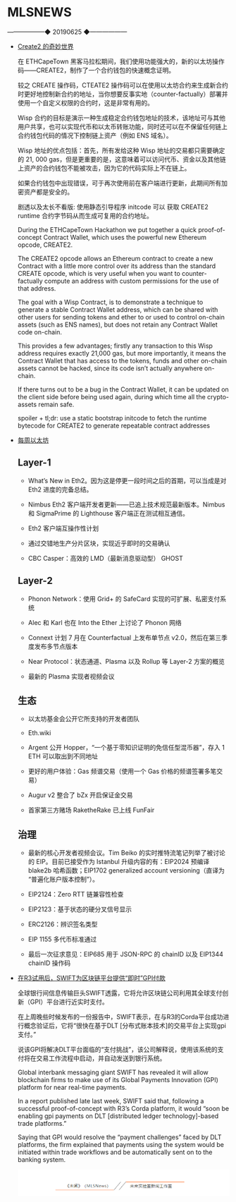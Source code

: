 # ​MLSNEWS
——————◆
20190625
◆——————
* [Create2 的奇妙世界](https://blog.ricmoo.com/wisps-the-magical-world-of-create2-5c2177027604)

  在 ETHCapeTown 黑客马拉松期间，我们使用功能强大的，新的以太坊操作码——CREATE2，制作了一个合约钱包的快速概念证明。

  较之 CREATE 操作码，CTEATE2 操作码可以在使用以太坊合约来生成新合约时更好地控制新合约的地址，当你想要反事实地（counter-factually）部署并使用一个自定义权限的合约时，这是非常有用的。

  Wisp 合约的目标是演示一种生成稳定合约钱包地址的技术，该地址可与其他用户共享，也可以实现代币和以太币转账功能，同时还可以在不保留任何链上合约钱包代码的情况下控制链上资产（例如 ENS 域名）。

  Wisp 地址的优点包括：首先，所有发给这种 Wisp 地址的交易都只需要确定的 21, 000 gas，但是更重要的是，这意味着可以访问代币、资金以及其他链上资产的合约钱包不能被攻击，因为它的代码实际上不在链上。

  如果合约钱包中出现错误，可于再次使用前在客户端进行更新，此期间所有加密资产都是安全的。

  剧透以及太长不看版: 使用静态引导程序 initcode 可以 获取 CREATE2 runtime 合约字节码从而生成可复用的合约地址。

  During the ETHCapeTown Hackathon we put together a quick proof-of-concept Contract Wallet, which uses the powerful new Ethereum opcode, CREATE2.

  The CREATE2 opcode allows an Ethereum contract to create a new Contract with a little more control over its address than the standard CREATE opcode, which is very useful when you want to counter-factually compute an address with custom permissions for the use of that address.

  The goal with a Wisp Contract, is to demonstrate a technique to generate a stable Contract Wallet address, which can be shared with other users for sending tokens and ether to or used to control on-chain assets (such as ENS names), but does not retain any Contract Wallet code on-chain.

  This provides a few advantages; firstly any transaction to this Wisp address requires exactly 21,000 gas, but more importantly, it means the Contract Wallet that has access to the tokens, funds and other on-chain assets cannot be hacked, since its code isn’t actually anywhere on-chain.

  If there turns out to be a bug in the Contract Wallet, it can be updated on the client side before being used again, during which time all the crypto-assets remain safe.

  spoiler + tl;dr: use a static bootstrap initcode to fetch the runtime bytecode for CREATE2 to generate repeatable contract addresses
* [每周以太坊](https://weekinethereumnews.com/)

  ## Layer-1
  
  * What’s New in Eth2。因为这是停更一段时间之后的首期，可以当成是对 Eth2 进度的完备总结。

  * Nimbus Eth2 客户端开发者更新——已追上技术规范最新版本。Nimbus 和 SigmaPrime 的 Lighthouse 客户端正在测试相互通信。
  
  * Eth2 客户端互操作性计划

  * 通过交错地生产分片区块，实现近乎即时的交易确认
  
  * CBC Casper：高效的 LMD（最新消息驱动型） GHOST
 
  ## Layer-2
  * Phonon Network：使用 Grid+ 的 SafeCard 实现的可扩展、私密支付系统

  * Alec 和 Karl 也在 Into the Ether 上讨论了 Phonon 网络
  
  * Connext 计划 7 月在 Counterfactual 上发布单节点 v2.0，然后在第三季度发布多节点版本

  * Near Protocol：状态通道、Plasma 以及 Rollup 等 Layer-2 方案的概览

  * 最新的 Plasma 实现者视频会议
  
  ## 生态
  * 以太坊基金会公开它所支持的开发者团队

  * Eth.wiki

  * Argent 公开 Hopper，“一个基于零知识证明的免信任型混币器”，存入 1 ETH 可以取出到不同地址

  * 更好的用户体验：Gas 频谱交易（使用一个 Gas 价格的频谱签署多笔交易）

  * Augur v2 整合了 bZx 开启保证金交易

  * 首家第三方赌场 RaketheRake 已上线 FunFair
  
  ## 治理
  * 最新的核心开发者视频会议。Tim Beiko 的实时推特流笔记列举了被讨论的 EIP。目前已接受作为 Istanbul 升级内容的有：EIP2024 预编译 blake2b 哈希函数；EIP1702 generalized account versioning（直译为 “普遍化账户版本控制”）。

  * EIP2124：Zero RTT 链兼容性检查

  * EIP2123：基于状态的硬分叉信号显示
  
  * ERC2126：辨识签名类型

  * EIP 1155 多代币标准通过

  * 最后一次征求意见：EIP685 用于 JSON-RPC 的 chainID 以及 EIP1344 chainID 操作码
* [在R3试用后，SWIFT为区块链平台提供“即时”GPI付款](https://www.coindesk.com/swift-gives-blockchain-platforms-access-to-instant-gpi-payments-following-r3-trial?ref=tokendaily)

  全球银行间信息传输巨头SWIFT透露，它将允许区块链公司利用其全球支付创新（GPI）平台进行近实时支付。

  在上周晚些时候发布的一份报告中，SWIFT表示，在与R3的Corda平台成功进行概念验证后，它将“很快在基于DLT [分布式账本技术]的交易平台上实现gpi支付。”

  说该GPI将解决DLT平台面临的“支付挑战”，该公司解释说，使用该系统的支付将在交易工作流程中启动，并自动发送到银行系统。

  Global interbank messaging giant SWIFT has revealed it will allow blockchain firms to make use of its Global Payments Innovation (GPI) platform for near real-time payments.

  In a report published late last week, SWIFT said that, following a successful proof-of-concept with R3’s Corda platform, it would “soon be enabling gpi payments on DLT [distributed ledger technology]-based trade platforms.”

  Saying that GPI would resolve the “payment challenges” faced by DLT platforms, the firm explained that payments using the system would be initiated within trade workflows and be automatically sent on to the banking system.
  
  ![](/image/footlogo.png)